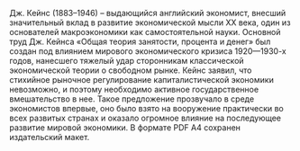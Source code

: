 <!--2024-01-21 22:32:27-->
Дж. Кейнс (1883–1946) – выдающийся английский экономист, внесший значительный вклад в развитие экономической мысли ХХ века, один из основателей макроэкономики как самостоятельной науки.
Основной труд Дж. Кейнса «Общая теория занятости, процента и денег» был создан под влиянием мирового экономического кризиса 1920—1930-х годов, нанесшего тяжелый удар сторонникам классической экономической теории о свободном рынке.
Кейнс заявил, что стихийное рыночное регулирование капиталистической экономики невозможно, и поэтому необходимо активное государственное вмешательство в нее. Такое предложение прозвучало в среде экономистов впервые, оно было взято на вооружение практически во всех развитых странах и оказало огромное влияние на последующее развитие мировой экономики.
В формате PDF A4 сохранен издательский макет.